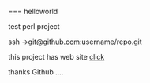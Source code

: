 ===
helloworld

test perl project 

ssh ->git@github.com:username/repo.git

this project has web site [click](http://breezhang.github.io/perltest/)

thanks Github ....


